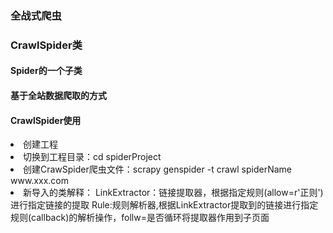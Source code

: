 ### 全战式爬虫
### CrawlSpider类
#### Spider的一个子类
#### 基于全站数据爬取的方式
#### CrawlSpider使用
<li>创建工程
<li>切换到工程目录：cd spiderProject
<li>创建CrawSpider爬虫文件：scrapy genspider -t crawl spiderName www.xxx.com 
<li>新导入的类解释：
	LinkExtractor：链接提取器，根据指定规则(allow=r'正则')进行指定链接的提取  
	Rule:规则解析器,根据LinkExtractor提取到的链接进行指定规则(callback)的解析操作，follw=是否循环将提取器作用到子页面  